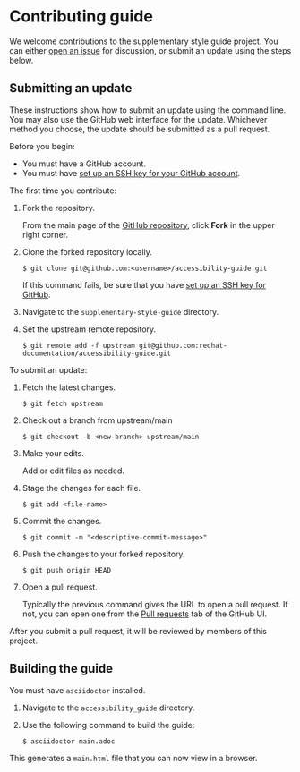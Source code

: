# Contributing guide

We welcome contributions to the supplementary style guide project. You can either [open an issue](https://github.com/redhat-documentation/accessibility-guide/issues) for discussion, or submit an update using the steps below.

## Submitting an update

These instructions show how to submit an update using the command line. You may also use the GitHub web interface for the update. Whichever method you choose, the update should be submitted as a pull request.

Before you begin:

* You must have a GitHub account.
* You must have [set up an SSH key for your GitHub account](https://docs.github.com/en/github/authenticating-to-github/adding-a-new-ssh-key-to-your-github-account).

The first time you contribute:

1. Fork the repository.

   From the main page of the [GitHub repository](https://github.com/redhat-documentation/accessibility-guide), click **Fork** in the upper right corner.

2. Clone the forked repository locally.

   ```
   $ git clone git@github.com:<username>/accessibility-guide.git
   ```

   If this command fails, be sure that you have [set up an SSH key for GitHub](https://docs.github.com/en/github/authenticating-to-github/adding-a-new-ssh-key-to-your-github-account).

3. Navigate to the `supplementary-style-guide` directory.

4. Set the upstream remote repository.

   ```
   $ git remote add -f upstream git@github.com:redhat-documentation/accessibility-guide.git
   ```

To submit an update:

1. Fetch the latest changes.

   ```
   $ git fetch upstream
   ```

2. Check out a branch from upstream/main

   ```
   $ git checkout -b <new-branch> upstream/main
   ```

3. Make your edits.

   Add or edit files as needed. 

4. Stage the changes for each file.

   ```
   $ git add <file-name>
   ```

5. Commit the changes.

   ```
   $ git commit -m "<descriptive-commit-message>"
   ```

6. Push the changes to your forked repository.

   ```
   $ git push origin HEAD
   ```

7. Open a pull request.

   Typically the previous command gives the URL to open a pull request. If not, you can open one from the [Pull requests](https://github.com/redhat-documentation/accessibility-guide/pulls) tab of the GitHub UI.

After you submit a pull request, it will be reviewed by members of this project.

## Building the guide

You must have `asciidoctor` installed.

1. Navigate to the `accessibility_guide` directory.
2. Use the following command to build the guide:

   ```
   $ asciidoctor main.adoc
   ```

This generates a `main.html` file that you can now view in a browser.


